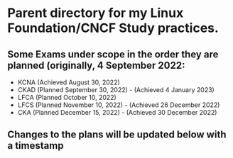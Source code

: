 # Parent directory for my Linux Foundation/CNCF Study practices. 

## Some Exams under scope in the order they are planned (originally, 4 September 2022:

- KCNA (Achieved August 30, 2022)
- CKAD (Planned September 30, 2022) - (Achieved 4 January 2023)
- LFCA (Planned October 10, 2022)
- LFCS (Planned November 10, 2022) - (Achieved 26 December 2022)
- CKA (Planned December 15, 2022)  - (Achieved 30 December 2022)


## Changes to the plans will be updated below with a timestamp
